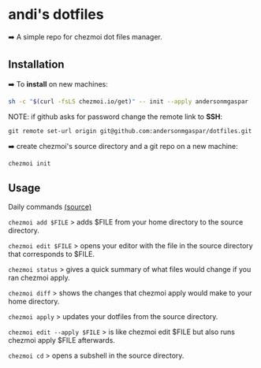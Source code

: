 # andi's dotfiles
:arrow_right: A simple repo for chezmoi dot files manager.

## Installation

:arrow_right: To **install** on new machines:
```bash
sh -c "$(curl -fsLS chezmoi.io/get)" -- init --apply andersonmgaspar
```

NOTE: if github asks for password change the remote link to **SSH**:
```
git remote set-url origin git@github.com:andersonmgaspar/dotfiles.git
```

:arrow_right: create chezmoi's source directory and a git repo on a new machine:
```bash
chezmoi init
```

## Usage
Daily commands [(source)](https://www.chezmoi.io/user-guide/command-overview/)

`chezmoi add $FILE` > adds $FILE from your home directory to the source directory.

`chezmoi edit $FILE` > opens your editor with the file in the source directory that corresponds to $FILE.

`chezmoi status` > gives a quick summary of what files would change if you ran chezmoi apply.

`chezmoi diff` > shows the changes that chezmoi apply would make to your home directory.

`chezmoi apply` > updates your dotfiles from the source directory.

`chezmoi edit --apply $FILE` > is like chezmoi edit $FILE but also runs chezmoi apply $FILE afterwards.

`chezmoi cd` > opens a subshell in the source directory.

